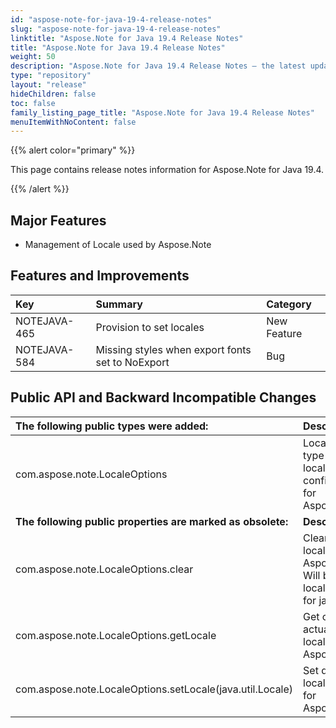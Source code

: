 ```yaml
---
id: "aspose-note-for-java-19-4-release-notes"
slug: "aspose-note-for-java-19-4-release-notes"
linktitle: "Aspose.Note for Java 19.4 Release Notes"
title: "Aspose.Note for Java 19.4 Release Notes"
weight: 50
description: "Aspose.Note for Java 19.4 Release Notes – the latest updates and fixes."
type: "repository"
layout: "release"
hideChildren: false
toc: false
family_listing_page_title: "Aspose.Note for Java 19.4 Release Notes"
menuItemWithNoContent: false
---
```


{{% alert color="primary" %}} 

This page contains release notes information for Aspose.Note for Java 19.4.

{{% /alert %}} 

## **Major Features**
- Management of Locale used by Aspose.Note

## **Features and Improvements**
|**Key**|**Summary**|**Category**|
| :- | :- | :- |
|NOTEJAVA-465|Provision to set locales|New Feature|
|NOTEJAVA-584|Missing styles when export fonts set to NoExport|Bug|

## **Public API and Backward Incompatible Changes**

|**The following public types were added:**|**Description**|
| :- | :- |
|com.aspose.note.LocaleOptions|LocaleOptions type specifies locale configuration for Aspose.Note.|
|**The following public properties are marked as obsolete:**|**Description**|
|com.aspose.note.LocaleOptions.clear|Clears default locale for Aspose.Note. Will be used locale default for java.|
|com.aspose.note.LocaleOptions.getLocale|Get currently actual default locale for Aspose.Note.|
|com.aspose.note.LocaleOptions.setLocale(java.util.Locale)|Set default locale related for Aspose.Note.|

